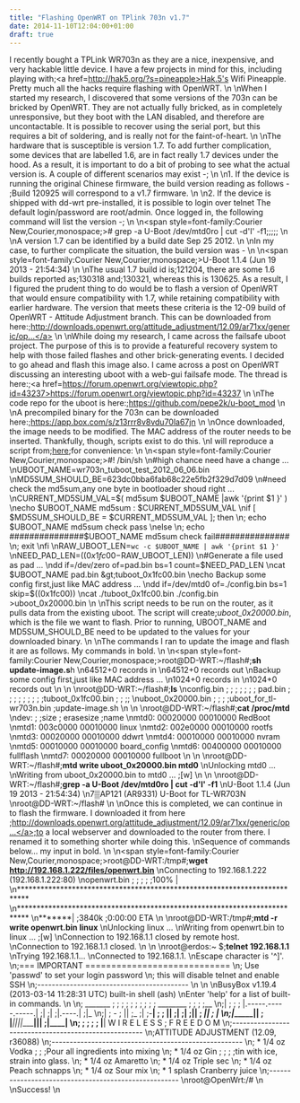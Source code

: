 ```yaml
---
title: "Flashing OpenWRT on TPlink 703n v1.7"
date: 2014-11-10T12:04:00+01:00
draft: true
---
```


I recently bought a TPLink WR703n as they are a nice, inexpensive, and very hackable little device. I have a few projects in mind for this, including playing with;<a href=http://hak5.org/?s=pineapple>Hak.5's Wifi Pineapple</a>. Pretty much all the hacks require flashing with OpenWRT.
\n
\nWhen I started my research, I discovered that some versions of the 703n can be bricked by OpenWRT. They are not actually fully bricked, as in completely unresponsive, but they boot with the LAN disabled, and therefore are uncontactable. It is possible to recover using the serial port, but this requires a bit of soldering, and is really not for the faint-of-heart.
\n
\nThe hardware that is susceptible is version 1.7. To add further complication, some devices that are labelled 1.6, are in fact really 1.7 devices under the hood. As a result, it is important to do a bit of probing to see what the actual version is. A couple of different scenarios may exist -;
\n
\n1. If the device is running the original Chinese firmware, the build version reading as follows - ;Build 120925 will correspond to a v1.7 firmware.
\n
\n2. If the device is shipped with dd-wrt pre-installed, it is possible to login over telnet The default login/password are root/admin. Once logged in, the following command will list the version -;
\n
\n<span style=font-family:Courier New,Courier,monospace;># grep -a U-Boot /dev/mtd0ro | cut -d'I' -f1;;;;;</span>
\n
\nA version 1.7 can be identified by a build date Sep 25 2012.
\n
\nIn my case, to further complicate the situation, the build version was -
\n
\n<span style=font-family:Courier New,Courier,monospace;>U-Boot 1.1.4 (Jun 19 2013 - 21:54:34)</span>
\n
\nThe usual 1.7 build id is;121204, there are some 1.6 builds reported as;130318 and;130321, whereas this is 130625. As a result, I I figured the prudent thing to do would be to flash a version of OpenWRT that would ensure compatibility with 1.7, while retaining compatibility with earlier hardware. The version that meets these criteria is the 12-09 build of OpenWRT - Attitude Adjustment branch. This can be downloaded from here:;<a href=http://downloads.openwrt.org/attitude_adjustment/12.09/ar71xx/generic/openwrt-ar71xx-generic-tl-wr703n-v1-squashfs-factory.bin>http://downloads.openwrt.org/attitude_adjustment/12.09/ar71xx/generic/op...</a>
\n
\nWhile doing my research, I came across the failsafe uboot project. The purpose of this is to provide a featureful recovery system to help with those failed flashes and other brick-generating events. I decided to go ahead and flash this image also. I came across a post on OpenWRT discussing an interesting uboot with a web-gui failsafe mode. The thread is here:;<a href=https://forum.openwrt.org/viewtopic.php?id=43237>https://forum.openwrt.org/viewtopic.php?id=43237</a>
\n
\nThe code repo for the uboot is here:;<a href=https://github.com/pepe2k/u-boot_mod>https://github.com/pepe2k/u-boot_mod</a>
\n
\nA precompiled binary for the 703n can be downloaded here:;<a href=https://app.box.com/s/z13rrr8v8vdu70la67jn>https://app.box.com/s/z13rrr8v8vdu70la67jn</a>
\n
\nOnce downloaded, the image needs to be modified. The MAC address of the router needs to be inserted. Thankfully, though, scripts exist to do this.
\nI will reproduce a script from;<a href=http://zhujunsan.net/index.php/2013/08/install-web-failsafe-u-boot-for-wr703n/>here</a>;for convenience:
\n
\n<span style=font-family:Courier New,Courier,monospace;>#! /bin/sh
\n#high chance need have a change ...
\nUBOOT_NAME=wr703n_tuboot_test_2012_06_06.bin
\nMD5SUM_SHOULD_BE=623dc0bba6fab68c22e5fb2f329d7d09
\n#need check the md5sum,any one byte in bootloader shoud right ...
\nCURRENT_MD5SUM_VAL=$( md5sum $UBOOT_NAME |awk '{print $1 }' )
\necho $UBOOT_NAME md5sum : $CURRENT_MD5SUM_VAL
\nif [ $MD5SUM_SHOULD_BE = $CURRENT_MD5SUM_VAL ]; then
\n; echo $UBOOT_NAME md5sum check pass
\nelse
\n; echo ###############$UBOOT_NAME md5sum check fail###############
\n; exit
\nfi
\nRAW_UBOOT_LEN=`wc -c $UBOOT_NAME | awk '{print $1 }'`
\nNEED_PAD_LEN=$((0x1fc00-$RAW_UBOOT_LEN))
\n#Generate a file used as pad ...
\ndd if=/dev/zero of=pad.bin bs=1 count=$NEED_PAD_LEN
\ncat $UBOOT_NAME pad.bin &gt;tuboot_0x1fc00.bin
\necho Backup some config first,just like MAC address ...
\ndd if=/dev/mtd0 of=./config.bin bs=1 skip=$((0x1fc00))
\ncat ./tuboot_0x1fc00.bin ./config.bin &gt;uboot_0x20000.bin</span>
\n
\nThis script needs to be run on the router, as it pulls data from the existing uboot. The script will create;<em>uboot_0x20000.bin</em>, which is the file we want to flash. Prior to running, UBOOT_NAME and MD5SUM_SHOULD_BE need to be updated to the values for your downloaded binary.
\n
\nThe commands I ran to update the image and flash it are as follows. My commands in bold.
\n
\n<span style=font-family:Courier New,Courier,monospace;>root@DD-WRT:~/flash#;<strong>sh update-image.s</strong>h
\n64512+0 records in
\n64512+0 records out
\nBackup some config first,just like MAC address ...
\n1024+0 records in
\n1024+0 records out
\n
\n
\nroot@DD-WRT:~/flash#;<strong>ls</strong>
\nconfig.bin ; ; ; ; ; ; ; pad.bin ; ; ; ; ; ; ; ; ;tuboot_0x1fc00.bin ; ; ;;
\nuboot_0x20000.bin ; ; ; ;uboot_for_tl-wr703n.bin ;update-image.sh
\n
\n
\nroot@DD-WRT:~/flash#;<strong>cat /proc/mtd</strong>
\ndev: ; ;size ; erasesize ;name
\nmtd0: 00020000 00010000 RedBoot
\nmtd1: 003c0000 00010000 linux
\nmtd2: 002e0000 00010000 rootfs
\nmtd3: 00020000 00010000 ddwrt
\nmtd4: 00010000 00010000 nvram
\nmtd5: 00010000 00010000 board_config
\nmtd6: 00400000 00010000 fullflash
\nmtd7: 00020000 00010000 fullboot
\n
\n
\nroot@DD-WRT:~/flash#;<strong>mtd write uboot_0x20000.bin mtd0</strong>
\nUnlocking mtd0 ...
\nWriting from uboot_0x20000.bin to mtd0 ... ;[w]
\n
\n
\nroot@DD-WRT:~/flash#;<strong>grep -a U-Boot /dev/mtd0ro | cut -d'I' -f1</strong>
\nU-Boot 1.1.4 (Jun 19 2013 - 21:54:34)
\n7▒AP121 (AR9331) U-Boot for TL-WR703N
\nroot@DD-WRT:~/flash#</span>
\n
\nOnce this is completed, we can continue in to flash the firmware. I downloaded it from here ;<a href=http://downloads.openwrt.org/attitude_adjustment/12.09/ar71xx/generic/openwrt-ar71xx-generic-tl-wr703n-v1-squashfs-factory.bin>http://downloads.openwrt.org/attitude_adjustment/12.09/ar71xx/generic/op...</a>;to a local webserver and downloaded to the router from there. I renamed it to something shorter while doing this.
\nSequence of commands below... my input in bold.
\n
\n<span style=font-family:Courier New,Courier,monospace;>root@DD-WRT:/tmp#;<strong>wget http://192.168.1.222/files/openwrt.bin</strong>
\nConnecting to 192.168.1.222 (192.168.1.222:80)
\nopenwrt.bin ; ; ; ; ;100% |
\n**************************************************************************
\n**************************************************************************
\n*******| ;3840k ;0:00:00 ETA
\n
\nroot@DD-WRT:/tmp#;<strong>mtd -r write openwrt.bin linux</strong>
\nUnlocking linux ...
\nWriting from openwrt.bin to linux ... ;[w]
\nConnection to 192.168.1.1 closed by remote host.
\nConnection to 192.168.1.1 closed.
\n
\n
\nroot@erdos:~ $;<strong>telnet 192.168.1.1</strong>
\nTrying 192.168.1.1...
\nConnected to 192.168.1.1.
\nEscape character is '^]'.
\n;=== IMPORTANT ============================
\n; Use 'passwd' to set your login password
\n; this will disable telnet and enable SSH
\n;------------------------------------------
\n
\n
\nBusyBox v1.19.4 (2013-03-14 11:28:31 UTC) built-in shell (ash)
\nEnter 'help' for a list of built-in commands.
\n
\n; _______ ; ; ; ; ; ; ; ; ; ; ________ ; ; ; ;__
\n;| ; ; ; |.-----.-----.-----.| ;| ;| ;|.----.| ;|_
\n;| ; - ; || ;_ ;| ;-__| ; ; || ;| ;| ;|| ; _|| ; _|
\n;|_______|| ; __|_____|__|__||________||__| ;|____|
\n; ; ; ; ; |__| W I R E L E S S ; F R E E D O M
\n;-----------------------------------------------------
\n;ATTITUDE ADJUSTMENT (12.09, r36088)
\n;-----------------------------------------------------
\n; * 1/4 oz Vodka ; ; ;Pour all ingredients into mixing
\n; * 1/4 oz Gin ; ; ; ;tin with ice, strain into glass.
\n; * 1/4 oz Amaretto
\n; * 1/4 oz Triple sec
\n; * 1/4 oz Peach schnapps
\n; * 1/4 oz Sour mix
\n; * 1 splash Cranberry juice
\n;-----------------------------------------------------
\nroot@OpenWrt:/#</span>
\n
\nSuccess!
\n
